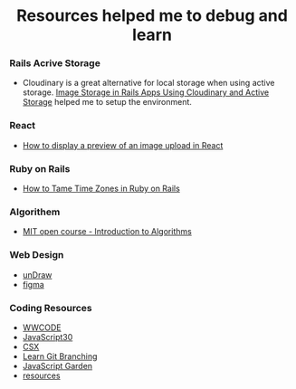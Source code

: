 <h1 align="center">Resources helped me to debug and learn</h1>

### Rails Acrive Storage

- Cloudinary is a great alternative for local storage when using active storage. [Image Storage in Rails Apps Using Cloudinary and Active Storage](https://hackernoon.com/image-storage-in-rails-apps-using-cloudinary-and-active-storage-9w2u3yli) helped me to setup the environment.

### React

- [How to display a preview of an image upload in React](https://medium.com/@650egor/react-30-day-challenge-day-2-image-upload-preview-2d534f8eaaa)

### Ruby on Rails

- [How to Tame Time Zones in Ruby on Rails](https://quipper.github.io/2016/02/12/how-to-tame-time-zones-in-ruby-on-rails.html)

### Algorithem

- [MIT open course - Introduction to Algorithms](https://ocw.mit.edu/courses/electrical-engineering-and-computer-science/6-006-introduction-to-algorithms-fall-2011/index.htm)

### Web Design

- [unDraw](https://undraw.co)
- [figma](https://www.figma.com/)

### Coding Resources

- [WWCODE](https://www.womenwhocode.com/resources)
- [JavaScript30](https://javascript30.com/)
- [CSX](https://csx.codesmith.io/login)
- [Learn Git Branching](https://learngitbranching.js.org/?demo)
- [JavaScript Garden](https://bonsaiden.github.io/JavaScript-Garden/)
- [resources](https://www.notion.so/f582f644c48f45f3b7086d1c33c665d9?v=bfeaee791f8b4aa68ad241462c94d92e)

